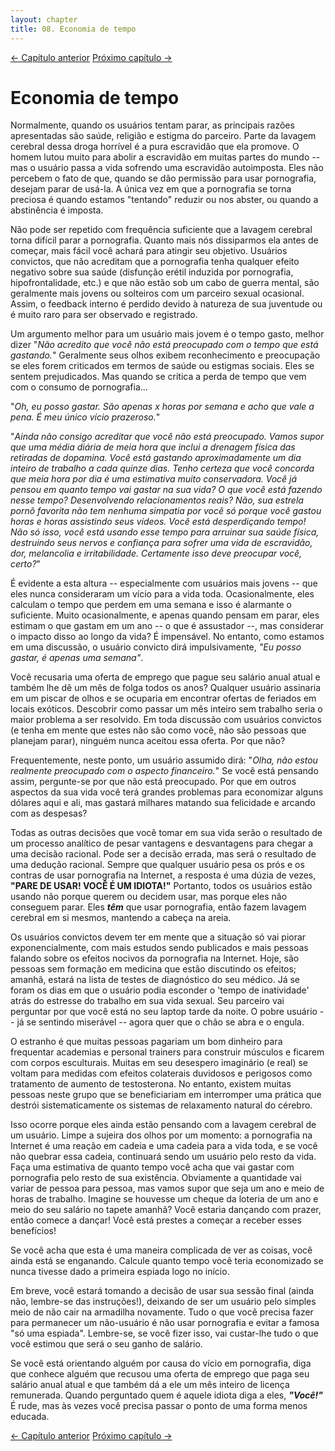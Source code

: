 ```yaml
---
layout: chapter
title: 08. Economia de tempo 
---
```

<div class="pagination-selector">
<a href="07-do-que-estou-desistindo.html" class="chapter-btn">&larr; Capítulo anterior</a>
<a href="09-saude.html" class="chapter-btn">Próximo capítulo &#8594;</a>
</div>

# Economia de tempo

Normalmente, quando os usuários tentam parar, as principais razões apresentadas são saúde, religião e estigma do parceiro. Parte da lavagem cerebral dessa droga horrível é a pura escravidão que ela promove. O homem lutou muito para abolir a escravidão em muitas partes do mundo -- mas o usuário passa a vida sofrendo uma escravidão autoimposta. Eles não percebem o fato de que, quando se dão permissão para usar pornografia, desejam parar de usá-la. A única vez em que a pornografia se torna preciosa é quando estamos "tentando" reduzir ou nos abster, ou quando a abstinência é imposta.

Não pode ser repetido com frequência suficiente que a lavagem cerebral torna difícil parar a pornografia. Quanto mais nós dissiparmos ela antes de começar, mais fácil você achará para atingir seu objetivo. Usuários convictos, que não acreditam que a pornografia tenha qualquer efeito negativo sobre sua saúde (disfunção erétil induzida por pornografia, hipofrontalidade, etc.) e que não estão sob um cabo de guerra mental, são geralmente mais jovens ou solteiros com um parceiro sexual ocasional. Assim, o feedback interno é perdido devido à natureza de sua juventude ou é muito raro para ser observado e registrado.

Um argumento melhor para um usuário mais jovem é o tempo gasto, melhor dizer "*Não acredito que você não está preocupado com o tempo que está gastando.*" Geralmente seus olhos exibem reconhecimento e preocupação se eles forem criticados em termos de saúde ou estigmas sociais. Eles se sentem prejudicados. Mas quando se critica a perda de tempo que vem com o consumo de pornografia...

"*Oh, eu posso gastar. São apenas x horas por semana e acho que vale a pena. É meu único vício prazeroso.*"

"*Ainda não consigo acreditar que você não está preocupado. Vamos supor que uma média diária de meia hora que inclui a drenagem física das retiradas de dopamina. Você está gastando aproximadamente um dia inteiro de trabalho a cada quinze dias. Tenho certeza que você concorda que meia hora por dia é uma estimativa muito conservadora. Você já pensou em quanto tempo vai gastar na sua vida? O que você está fazendo nesse tempo? Desenvolvendo relacionamentos reais? Não, sua estrela pornô favorita não tem nenhuma simpatia por você só porque você gastou horas e horas assistindo seus vídeos. Você está desperdiçando tempo! Não só isso, você está usando esse tempo para arruinar sua saúde física, destruindo seus nervos e confiança para sofrer uma vida de escravidão, dor, melancolia e irritabilidade. Certamente isso deve preocupar você, certo?*"

É evidente a esta altura -- especialmente com usuários mais jovens -- que eles nunca consideraram um vício para a vida toda. Ocasionalmente, eles calculam o tempo que perdem em uma semana e isso é alarmante o suficiente. Muito ocasionalmente, e apenas quando pensam em parar, eles estimam o que gastam em um ano -- o que é assustador --, mas considerar o impacto disso ao longo da vida? É impensável. No entanto, como estamos em uma discussão, o usuário convicto dirá impulsivamente, *"Eu posso gastar, é apenas uma semana"*. 

Você recusaria uma oferta de emprego que pague seu salário anual atual e também lhe dê um mês de folga todos os anos? Qualquer usuário assinaria em um piscar de olhos e se ocuparia em encontrar ofertas de feriados em locais exóticos. Descobrir como passar um mês inteiro sem trabalho seria o maior problema a ser resolvido. Em toda discussão com usuários convictos (e tenha em mente que estes não são como você, não são pessoas que planejam parar), ninguém nunca aceitou essa oferta. Por que não?

Frequentemente, neste ponto, um usuário assumido dirá: "*Olha, não estou realmente preocupado com o aspecto financeiro.*" Se você está pensando assim, pergunte-se por que não está preocupado. Por que em outros aspectos da sua vida você terá grandes problemas para economizar alguns dólares aqui e ali, mas gastará milhares matando sua felicidade e arcando com as despesas?

Todas as outras decisões que você tomar em sua vida serão o resultado de um processo analítico de pesar vantagens e desvantagens para chegar a uma decisão racional. Pode ser a decisão errada, mas será o resultado de uma dedução racional. Sempre que qualquer usuário pesa os prós e os contras de usar pornografia na Internet, a resposta é uma dúzia de vezes, **"PARE DE USAR! VOCÊ É UM IDIOTA!"** Portanto, todos os usuários estão usando não porque querem ou decidem usar, mas porque eles não conseguem parar. Eles ***têm*** que usar pornografia, então fazem lavagem cerebral em si mesmos, mantendo a cabeça na areia.

Os usuários convictos devem ter em mente que a situação só vai piorar exponencialmente, com mais estudos sendo publicados e mais pessoas falando sobre os efeitos nocivos da pornografia na Internet. Hoje, são pessoas sem formação em medicina que estão discutindo os efeitos; amanhã, estará na lista de testes de diagnóstico do seu médico. Já se foram os dias em que o usuário podia esconder o 'tempo de inatividade' atrás do estresse do trabalho em sua vida sexual. Seu parceiro vai perguntar por que você está no seu laptop tarde da noite. O pobre usuário -- já se sentindo miserável -- agora quer que o chão se abra e o engula.

O estranho é que muitas pessoas pagariam um bom dinheiro para frequentar academias e personal trainers para construir músculos e ficarem com corpos esculturais. Muitas em seu desespero imaginário (e real) se voltam para medidas com efeitos colaterais duvidosos e perigosos como tratamento de aumento de testosterona. No entanto, existem muitas pessoas neste grupo que se beneficiariam em interromper uma prática que destrói sistematicamente os sistemas de relaxamento natural do cérebro.

Isso ocorre porque eles ainda estão pensando com a lavagem cerebral de um usuário. Limpe a sujeira dos olhos por um momento: a pornografia na Internet é uma reação em cadeia e uma cadeia para a vida toda, e se você não quebrar essa cadeia, continuará sendo um usuário pelo resto da vida. Faça uma estimativa de quanto tempo você acha que vai gastar com pornografia pelo resto de sua existência. Obviamente a quantidade vai variar de pessoa para pessoa, mas vamos supor que seja um ano e meio de horas de trabalho. Imagine se houvesse um cheque da loteria de um ano e meio do seu salário no tapete amanhã? Você estaria dançando com prazer, então comece a dançar! Você está prestes a começar a receber esses benefícios!

Se você acha que esta é uma maneira complicada de ver as coisas, você ainda está se enganando. Calcule quanto tempo você teria economizado se nunca tivesse dado a primeira espiada logo no início.

Em breve, você estará tomando a decisão de usar sua sessão final (ainda não, lembre-se das instruções!), deixando de ser um usuário pelo simples meio de não cair na armadilha novamente. Tudo o que você precisa fazer para permanecer um não-usuário é não usar pornografia e evitar a famosa "só uma espiada". Lembre-se, se você fizer isso, vai custar-lhe tudo o que você estimou que será o seu ganho de salário.

Se você está orientando alguém por causa do vício em pornografia, diga que conhece alguém que recusou uma oferta de emprego que paga seu salário anual atual e que também dá a ele um mês inteiro de licença remunerada. Quando perguntado quem é aquele idiota diga a eles, ***"Você!"*** É rude, mas às vezes você precisa passar o ponto de uma forma menos educada.

<div class="pagination-selector">
<a href="07-do-que-estou-desistindo.html" class="chapter-btn">&larr; Capítulo anterior</a>
<a href="09-saude.html" class="chapter-btn">Próximo capítulo &#8594;</a>
</div>
